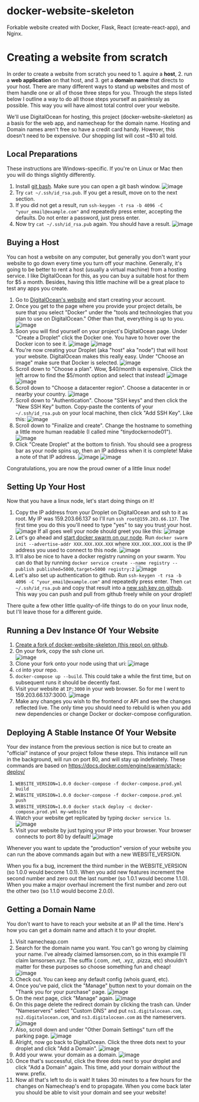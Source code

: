 # docker-website-skeleton
Forkable website created with Docker, Flask, React (create-react-app), and Nginx.
# Creating a website from scratch
In order to create a website from scratch you need to 1. aquire a **host**, 2. run a **web application** on that host, and 3. get a **domain name** that directs to your host. 
There are many different ways to stand up websites and most of them handle one or all of those three steps for you. 
Through the steps listed below I outline a way to do all those steps yourself as painlessly as possible.
This way you will have almost total control over your website.

We'll use DigitalOcean for hosting, this project (docker-website-skeleton) as a basis for the web app, and namecheap for the domain name. Hosting and Domain names aren't free so have a credit card handy. However, this doesn't need to be expensive. Our shopping list will cost ~$10 all told.

## Local Preparations
These instructions are Windows-specific. If you're on Linux or Mac then you will do things slightly differently.
1. Install [git bash](https://gitforwindows.org/). Make sure you can open a git bash window.
![image](https://user-images.githubusercontent.com/33299806/61739060-4f8b5b80-ad51-11e9-80eb-468db3b6f7cb.png)
1. Try `cat ~/.ssh/id_rsa.pub`. If you get a result, move on to the next section.
1. If you did not get a result, run `ssh-keygen -t rsa -b 4096 -C "your_email@example.com"` and repeatedly press enter,
accepting the defaults. Do not enter a password, just press enter.
1. Now try `cat ~/.ssh/id_rsa.pub` again. You should have a result.
![image](https://user-images.githubusercontent.com/33299806/61740339-0557a980-ad54-11e9-87d2-882ca331e28e.png)

## Buying a Host
You can host a website on any computer, but generally you don't want your website to go down every time you turn off your machine.
Generally, it's going to be better to rent a host (usually a virtual machine) from a hosting service. I like DigitalOcean
for this, as you can buy a suitable host for them for $5 a month. Besides, having this little machine will be a great place
to test any apps you create.
1. Go to [DigitalOcean's website](https://www.digitalocean.com/) and start creating your account.
1. Once you get to the page where you provide your project details, be sure that you select "Docker" under the "tools and technologies that you plan to use on DigitalOcean." Other than that, everything is up to you.
![image](https://user-images.githubusercontent.com/33299806/61738754-9dec2a80-ad50-11e9-841d-e025393ab535.png)
1. Soon you will find yourself on your project's DigitalOcean page. Under "Create a Droplet" click the Docker one. You have to hover over the Docker icon to see it.
![image](https://user-images.githubusercontent.com/33299806/61740909-5fa53a00-ad55-11e9-826c-3ac20a9ef500.png)
![image](https://user-images.githubusercontent.com/33299806/61740944-6df35600-ad55-11e9-8bb9-7bdef4ce18eb.png)
1. You're now creating your Droplet (aka "host" aka "node") that will host your website. DigitalOcean makes this
really easy. Under "Choose an image" make sure that Docker is selected. 
![image](https://user-images.githubusercontent.com/33299806/61741047-ac891080-ad55-11e9-9ba9-5ee1ba56245f.png)
1. Scroll down to "Choose a plan". Wow, $40/month is expensive. Click the left arrow to find the $5/month option and select that instead!
![image](https://user-images.githubusercontent.com/33299806/61741166-e4905380-ad55-11e9-9cdd-71c5001f5401.png)
![image](https://user-images.githubusercontent.com/33299806/61741178-ed812500-ad55-11e9-8746-314c16e0ccc2.png)
1. Scroll down to "Choose a datacenter region". Choose a datacenter in or nearby your country.
![image](https://user-images.githubusercontent.com/33299806/61741246-0f7aa780-ad56-11e9-991c-186bf1c604dc.png)
1. Scroll down to "Authentication". Choose "SSH keys" and then click the "New SSH Key" button. Copy-paste the contents
of your `~/.ssh/id_rsa.pub` on your local machine, then click "Add SSH Key". Like this:
![image](https://user-images.githubusercontent.com/33299806/61741389-5ff20500-ad56-11e9-8c7e-cab8e68db47d.png)
1. Scroll down to "Finalize and create". Change the hostname to something a little more human readable (I called mine
"tinydockernode01").
![image](https://user-images.githubusercontent.com/33299806/61741520-b8290700-ad56-11e9-92d9-ea9617daf2b7.png)
1. Click "Create Droplet" at the bottom to finish. You should see a progress bar as your node spins up, then an IP address
when it is complete! Make a note of that IP address.
![image](https://user-images.githubusercontent.com/33299806/61741609-e3135b00-ad56-11e9-9247-765a08bc90c5.png)
![image](https://user-images.githubusercontent.com/33299806/61741618-e9093c00-ad56-11e9-9b44-64dd0de8e00f.png)

Congratulations, you are now the proud owner of a little linux node!
## Setting Up Your Host
Now that you have a linux node, let's start doing things on it!
1. Copy the IP address from your Droplet on DigitalOcean and ssh to it as root. My IP was 159.203.66.137 so I'll run `ssh root@159.203.66.137`. The first time you do this you'll need to type "yes" to say you trust your host.
![image](https://user-images.githubusercontent.com/33299806/61742028-d6dbcd80-ad57-11e9-8062-5ef24a52b308.png)
If all goes well your node should greet you like this:
![image](https://user-images.githubusercontent.com/33299806/61742075-e9ee9d80-ad57-11e9-93ab-4a5e3ccad518.png)
1. Let's go ahead and [start docker swarm on our node](https://docs.docker.com/engine/swarm/swarm-tutorial/create-swarm/).
Run `docker swarm init --advertise-addr XXX.XXX.XXX.XXX` where `XXX.XXX.XXX.XXX` is the IP address you used to connect to this node.
![image](https://user-images.githubusercontent.com/33299806/61742297-6a150300-ad58-11e9-812a-fc8a5e525abb.png)
1. It'll also be nice to have a docker registry running on your swarm. You can do that by running `docker service create --name registry --publish published=5000,target=5000 registry:2`
![image](https://user-images.githubusercontent.com/33299806/61745953-3fc74380-ad60-11e9-955d-7811dd030b06.png)
1. Let's also set up authentication to github. Run `ssh-keygen -t rsa -b 4096 -C "your_email@example.com"` and repeatedly press enter. Then `cat ~/.ssh/id_rsa.pub` and copy that result into a [new ssh key on github](https://github.com/settings/keys). This way you can push and pull from github freely while on your droplet!

There quite a few other little quality-of-life things to do on your linux node, but I'll leave those for a different guide.

## Running a Dev Instance Of Your Website
1. [Create a fork of docker-website-skeleton (this repo) on github](https://help.github.com/en/articles/fork-a-repo).
1. On your fork, copy the ssh clone uri.             
![image](https://user-images.githubusercontent.com/33299806/61742668-40a8a700-ad59-11e9-8424-23e579f3df07.png)
1. Clone your fork onto your node using that uri:
![image](https://user-images.githubusercontent.com/33299806/61743071-199ea500-ad5a-11e9-8b89-31b9e5752c30.png)
1. `cd` into your repo.
1. `docker-compose up --build`. This could take a while the first time, but on subsequent runs it should be decently fast.
1. Visit your website at `IP:3000` in your web browser. So for me I went to 159.203.66.137:3000.
![image](https://user-images.githubusercontent.com/33299806/61743746-85354200-ad5b-11e9-9eac-e2b8753d345a.png)
1. Make any changes you wish to the frontend or API and see the changes reflected live. The only time you should need to rebuild is when you add new dependencies or change Docker or docker-compose configuration.

## Deploying A Stable Instance Of Your Website
Your dev instance from the previous section is nice but to create an "official" instance of your
project follow these steps. This instance will run in the background, will run on port 80, and will stay up indefinitely. 
These commands are based on https://docs.docker.com/engine/swarm/stack-deploy/
1. `WEBSITE_VERSION=1.0.0 docker-compose -f docker-compose.prod.yml build`
1. `WEBSITE_VERSION=1.0.0 docker-compose -f docker-compose.prod.yml push`
1. `WEBSITE_VERSION=1.0.0 docker stack deploy -c docker-compose.prod.yml my-website`
1. Watch your website get replicated by typing `docker service ls`.
![image](https://user-images.githubusercontent.com/33299806/61744927-0b528800-ad5e-11e9-8e0d-aea9be05ebbf.png)
1. Visit your website by just typing your IP into your browser. Your browser connects to port 80 by default!
![image](https://user-images.githubusercontent.com/33299806/61744301-96328300-ad5c-11e9-9d30-aceb015af238.png)

Whenever you want to update the "production" version of your website you can run the above commands again but with a new WEBSITE_VERSION.

When you fix a bug, increment the third number in the WEBSITE_VERSION (so 1.0.0 would become 1.0.1). 
When you add new features increment the second number and zero out the last number (so 1.0.1 would become 1.1.0). 
When you make a major overhaul increment the first number and zero out the other two (so 1.1.0 would become 2.0.0).

## Getting a Domain Name
You don't want to have to reach your website at an IP all the time. Here's how you can get a domain name and attach
it to your droplet.
1. Visit namecheap.com
1. Search for the domain name you want. You can't go wrong by claiming your name. I've already claimed lamsorsen.com, so in this example I'll claim lamsorsen.xyz. The suffix (.com, .net, .xyz, .pizza, etc) shouldn't matter for these purposes so choose something fun and cheap!
![image](https://user-images.githubusercontent.com/33299806/61747091-c3822f80-ad62-11e9-9dd9-4f85c9c7e364.png)
1. Check out. You can keep any default config (whois guard, etc).
1. Once you've paid, click the "Manage" button next to your domain on the "Thank you for your purchase" page.
![image](https://user-images.githubusercontent.com/33299806/61747581-caf60880-ad63-11e9-8f3d-9783ae45a1f0.png)
1. On the next page, click "Manage" again.
![image](https://user-images.githubusercontent.com/33299806/61747710-14465800-ad64-11e9-8d0c-aac1bce6e51c.png)
1. On this page delete the redirect domain by clicking the trash can. Under "Nameservers" select "Custom DNS" and put `ns1.digitalocean.com`, `ns2.digitalocean.com`, and `ns3.digitalocean.com` as the nameservers.
![image](https://user-images.githubusercontent.com/33299806/61747840-6a1b0000-ad64-11e9-9966-4e91b3cb51d4.png)
1. Also, scroll down and under "Other Domain Settings" turn off the parking page.
![image](https://user-images.githubusercontent.com/33299806/61747974-bfefa800-ad64-11e9-91a7-baa4cd7bf5d1.png)
1. Alright, now go back to DigitalOcean. Click the three dots next to your droplet and click "Add a Domain".
![image](https://user-images.githubusercontent.com/33299806/61748183-47d5b200-ad65-11e9-86ce-cf0f2f046bad.png)
1. Add your www. your domain as a domain.
![image](https://user-images.githubusercontent.com/33299806/61748323-8b302080-ad65-11e9-8b17-b7ae4cf8cd23.png)
1. Once that's successful, click the three dots next to your droplet and click "Add a Domain" again. This time, add
your domain *without* the www. prefix.
1. Now all that's left to do is wait! It takes 30 minutes to a few hours for the changes on Namecheap's end to propagate.
When you come back later you should be able to visit your domain and see your website!



